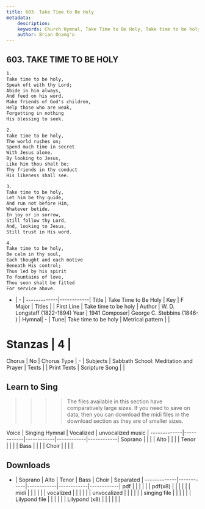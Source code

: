 ```yaml
---
title: 603. Take Time to Be Holy
metadata:
    description: 
    keywords: Church Hymnal, Take Time to Be Holy, Take time to be holy, 
    author: Brian Onang'o
---
```



## 603. TAKE TIME TO BE HOLY

```txt
1.
Take time to be holy, 
Speak oft with thy Lord; 
Abide in him always, 
And feed on his word. 
Make friends of God's children, 
Help those who are weak, 
Forgetting in nothing 
His blessing to seek. 

2.
Take time to be holy, 
The world rushes on; 
Spend much time in secret 
With Jesus alone. 
By looking to Jesus, 
Like him thou shalt be; 
Thy friends in thy conduct 
His likeness shall see. 

3.
Take time to be holy, 
Let him be thy guide, 
And run not before Him, 
Whatever betide. 
In joy or in sorrow, 
Still follow thy Lord, 
And, looking to Jesus, 
Still trust in His word. 

4.
Take time to be holy, 
Be calm in thy soul, 
Each thought and each motive 
Beneath His control; 
Thus led by his spirit 
To fountains of love, 
Thou soon shalt be fitted 
For service above.
```

- |   -  |
-------------|------------|
Title | Take Time to Be Holy |
Key | F Major |
Titles |  |
First Line | Take time to be holy |
Author | W. D. Longstaff (1822-1894)
Year | 1941
Composer| George C. Stebbins (1846- ) |
Hymnal|  - |
Tune| Take time to be holy |
Metrical pattern | |
# Stanzas | 4 |
Chorus | No |
Chorus Type | - |
Subjects | Sabbath School: Meditation and Prayer |
Texts |  |
Print Texts | 
Scripture Song |  |
  
## Learn to Sing

>>>> The files available in this section have comparatively large sizes. If you need to save on data, then you can download the midi files in the download section as they are of smaller sizes.

Voice |  Singing Hymnal | Vocalized | unvocalized music |
-------------|------------|------------|------------|------------|
Soprano | | | |
Alto | | | |
Tenor | | | |
Bass | | | |
Choir | | | |

## Downloads

- |  Soprano | Alto | Tenor | Bass | Choir | Separated |
-------------|------------|------------|------------|------------|
pdf | | | | | |
pdf(x8) | | | | | |
midi | | | | | |
vocalized | | | | | |
unvocalized | | | | | |
singing file | | | | | |
Lilypond file | | | | | |
Lilypond (x8) | | | | | |
  